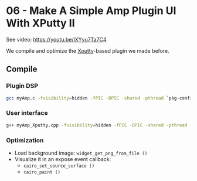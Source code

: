 # 06 - Make A Simple Amp Plugin UI With XPutty II

See video: <https://youtu.be/lXYyu7Ta7C4>

We compile and optimize the [Xputty]-based plugin we made before.

## Compile

### Plugin DSP

```sh
gcc myAmp.c -fvisibility=hidden -fPIC -DPIC -shared -pthread `pkg-config --cflags lv2` -Wl,-Bstatic -lm `pkg-config --libs --static lv2` -Wl,-Bdynamic -o myAmp.so
```

### User interface

```sh
g++ myAmp_Xputty.cpp -fvisibility=hidden -fPIC -DPIC -shared -pthread -Ilibxputty/libxputty/include `pkg-config --cflags lv2 cairo x11` -Llibxputty/libxputty -Wl,-Bstatic -lm `pkg-config --libs --static lv2` -Wl,-Bdynamic `pkg-config --libs cairo x11` -o myAmp_Xputty.so
```

### Optimization

* Load background image: `widget_get_png_from_file ()`
* Visualize it in an expose event callback:
    * `cairo_set_source_surface ()`
    * `cairo_paint ()`


[Xputty]: https://github.com/brummer10/libxputty

